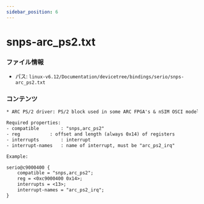 ```yaml
---
sidebar_position: 6
---
```

# snps-arc_ps2.txt

### ファイル情報

- パス: `linux-v6.12/Documentation/devicetree/bindings/serio/snps-arc_ps2.txt`

### コンテンツ

```txt
* ARC PS/2 driver: PS/2 block used in some ARC FPGA's & nSIM OSCI model

Required properties:
- compatible		: "snps,arc_ps2"
- reg			: offset and length (always 0x14) of registers
- interrupts		: interrupt
- interrupt-names	: name of interrupt, must be "arc_ps2_irq"

Example:

serio@c9000400 {
	compatible = "snps,arc_ps2";
	reg = <0xc9000400 0x14>;
	interrupts = <13>;
	interrupt-names = "arc_ps2_irq";
}

```

